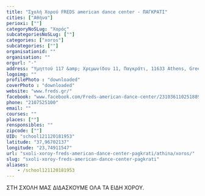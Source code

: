 ```yaml
---
title: "Σχολή Χορού FREDS american dance center - ΠΑΓΚΡΑΤΙ"
cities: ["Αθήνα"]
perioxi: [""]
categoryNoSLug: "Χορός"
subcategoriesNoSLug: [""]
categories: ["xoros"]
subcategories: [""]
organisationid: ""
organisation: ""
orgurl: "-"
address: "Υμηττού 117 &amp; Χρεμωνίδου 11, Παγκράτι, 11633 Athens, Greece"
logoimg: ""
profilePhoto : "downloaded"
coverPhoto : "downloaded"
website: "www.freds.gr/"
facebook: "www.facebook.com/Freds-american-dance-center/231036110251889?www.facebook.com/Freds-american-dance-center/231036110251889="
phone: "2107525100"
email: ""
courses: ""
places: [""]
rensponsibles: ""
zipcode: [""]
UID: "school121120181953"
latitude: "37,96702137"
longitude: "23,74911547"
url: "sxoli-xoroy-freds-american-dance-center-pagkrati/athina/xoros/"
slug: "sxoli-xoroy-freds-american-dance-center-pagkrati"
aliases:
    - /school121120181953
---
```



ΣΤΗ ΣΧΟΛΗ ΜΑΣ ΔΙΔΑΣΚΟΥΜΕ ΟΛΑ ΤΑ ΕΙΔΗ ΧΟΡΟΥ.

